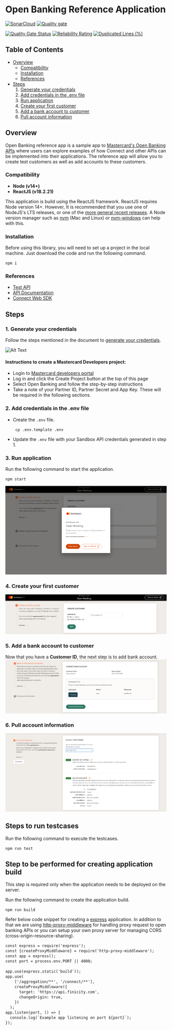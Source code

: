 # Open Banking Reference Application

[![SonarCloud](https://sonarcloud.io/images/project_badges/sonarcloud-orange.svg)](https://sonarcloud.io/summary/new_code?id=Mastercard_open-banking-reference-application)
[![Quality gate](https://sonarcloud.io/api/project_badges/quality_gate?project=Mastercard_open-banking-reference-application)](https://sonarcloud.io/summary/new_code?id=Mastercard_open-banking-reference-application)


[![Quality Gate Status](https://sonarcloud.io/api/project_badges/measure?project=Mastercard_open-banking-reference-application&metric=alert_status)](https://sonarcloud.io/summary/new_code?id=Mastercard_open-banking-reference-application)
[![Reliability Rating](https://sonarcloud.io/api/project_badges/measure?project=Mastercard_open-banking-reference-application&metric=reliability_rating)](https://sonarcloud.io/summary/new_code?id=Mastercard_open-banking-reference-application)
[![Duplicated Lines (%)](https://sonarcloud.io/api/project_badges/measure?project=Mastercard_open-banking-reference-application&metric=duplicated_lines_density)](https://sonarcloud.io/summary/new_code?id=Mastercard_open-banking-reference-application)


## Table of Contents

-   [Overview](#overview)
    -   [Compatibility](#compatibility)
    -   [Installation](#Installation)
    -   [References](#references)
-   [Steps](#steps)
    1. [Generate your credentials](#1-generate-your-credentials)
    2. [Add credentials in the .env file](#2-add-credentials-in-the-env-file)
    3. [Run application](#3-run-application)
    4. [Create your first customer](#4-create-your-first-customer)
    5. [Add a bank account to customer](#5-add-a-bank-account-to-customer)
    6. [Pull account information](#6-pull-account-information)

## Overview

Open Banking reference app is a sample app to [Mastercard's Open Banking APIs](https://developer.mastercard.com/product/open-banking/) where users can explore examples of how Connect and other APIs can be implemented into their applications. The reference app will allow you to create test customers as well as add accounts to these customers.

### Compatibility

-   **Node (v14+)**
-   **ReactJS (v18.2.21)**

This application is build using the ReactJS framework. ReactJS requires Node version 14+.
However, It is recommended that you use one of NodeJS's LTS releases, or one of the [more general recent releases](https://github.com/nodejs/Release). A Node version manager such as [nvm](https://github.com/creationix/nvm) (Mac and Linux) or [nvm-windows](https://github.com/coreybutler/nvm-windows) can help with this.

### Installation

Before using this library, you will need to set up a project in the local machine.
Just download the code and run the following command.

```shell
npm i
```

### References

-   [Test API ](https://developer.mastercard.com/open-banking-us/documentation/test-the-apis/)
-   [API Documentation](https://developer.mastercard.com/open-banking-us/documentation/connect/)
-   [Connect Web SDK](https://developer.mastercard.com/open-banking-us/documentation/connect/connect-implementation/)

## Steps

### 1. Generate your credentials

Follow the steps mentioned in the document to [generate your credentials](https://developer.mastercard.com/open-banking-us/documentation/quick-start-guide/#1-generate-your-credentials).

![Alt Text](https://user-images.githubusercontent.com/3964455/221236073-5661d083-0a04-4d46-9710-3c0c8c9e9a6a.gif)

#### Instructions to create a Mastercard Developers project:

-   Login to [Mastercard developers portal](https://developer.mastercard.com/product/open-banking/)
-   Log in and click the Create Project button at the top of this page
-   Select Open Banking and follow the step-by-step instructions
-   Take a note of your Partner ID, Partner Secret and App Key. These will be required in the following sections.

### 2. Add credentials in the .env file

-   Create the `.env` file.
    ```shell
     cp .env.template .env
    ```
-   Update the `.env` file with your Sandbox API credentials generated in step 1.

### 3. Run application

Run the following command to start the application.

```shell
npm start
```

![landing page](docs/landing-page.png)

### 4. Create your first customer

![create customer page](docs/create-customer.png)

### 5. Add a bank account to customer

Now that you have a **Customer ID**, the next step is to add bank account.
![add bank account page](docs/add-bank-account.png)

### 6. Pull account information

![account information page](docs/account-information.png)

## Steps to run testcases

Run the following command to execute the testcases.

```shell
npm run test
```

## Step to be performed for creating application build

This step is required only when the application needs to be deployed on the server.

Run the following command to create the application build.

```
npm run build
```

Refer below code snippet for creating a [express](https://www.npmjs.com/package/express) application.
In addition to that we are using [http-proxy-middleware](https://www.npmjs.com/package/http-proxy-middleware) for handling proxy request to open banking APIs or you can setup your own proxy server for managing CORS (cross-origin-resource-sharing).

```
const express = require('express');
const {createProxyMiddleware} = require('http-proxy-middleware');
const app = express();
const port = process.env.PORT || 4000;

app.use(express.static('build'));
app.use(
    ['/aggregation/**', '/connect/**'],
    createProxyMiddleware({
      target: 'https://api.finicity.com',
      changeOrigin: true,
    })
  );
app.listen(port, () => {
  console.log(`Example app listening on port ${port}`);
});
```

